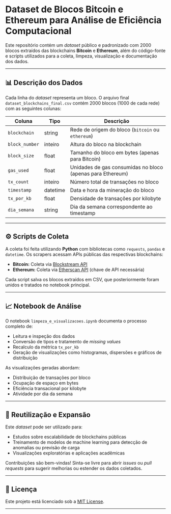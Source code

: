 # Dataset de Blocos Bitcoin e Ethereum para Análise de Eficiência Computacional

Este repositório contém um *dataset* público e padronizado com 2000 blocos extraídos das blockchains **Bitcoin** e **Ethereum**, além do código-fonte e scripts utilizados para a coleta, limpeza, visualização e documentação dos dados.

---
## 📊 Descrição dos Dados

Cada linha do *dataset* representa um bloco. O arquivo final `dataset_blockchains_final.csv` contém 2000 blocos (1000 de cada rede) com as seguintes colunas:

| Coluna          | Tipo       | Descrição |
|-----------------|------------|-----------|
| `blockchain`    | string     | Rede de origem do bloco (`bitcoin` ou `ethereum`) |
| `block_number`  | inteiro    | Altura do bloco na blockchain |
| `block_size`    | float      | Tamanho do bloco em bytes (apenas para Bitcoin) |
| `gas_used`      | float      | Unidades de gas consumidas no bloco (apenas para Ethereum) |
| `tx_count`      | inteiro    | Número total de transações no bloco |
| `timestamp`     | datetime   | Data e hora da mineração do bloco |
| `tx_por_kb`     | float      | Densidade de transações por kilobyte |
| `dia_semana`    | string     | Dia da semana correspondente ao timestamp |

---

## ⚙️ Scripts de Coleta

A coleta foi feita utilizando **Python** com bibliotecas como `requests`, `pandas` e `datetime`. Os scrapers acessam APIs públicas das respectivas blockchains:

- **Bitcoin:** Coleta via [Blockstream API](https://blockstream.info/api/)
- **Ethereum:** Coleta via [Etherscan API](https://etherscan.io/apis) (chave de API necessária)

Cada script salva os blocos extraídos em CSV, que posteriormente foram unidos e tratados no notebook principal.

---

## 📈 Notebook de Análise

O notebook `limpeza_e_visualizacoes.ipynb` documenta o processo completo de:
- Leitura e inspeção dos dados
- Conversão de tipos e tratamento de *missing values*
- Recalculo da métrica `tx_por_kb`
- Geração de visualizações como histogramas, dispersões e gráficos de distribuição

As visualizações geradas abordam:
- Distribuição de transações por bloco
- Ocupação de espaço em bytes
- Eficiência transacional por kilobyte
- Atividade por dia da semana

---

## 📎 Reutilização e Expansão

Este *dataset* pode ser utilizado para:
- Estudos sobre escalabilidade de blockchains públicas
- Treinamento de modelos de machine learning para detecção de anomalias ou previsão de carga
- Visualizações exploratórias e aplicações acadêmicas

Contribuições são bem-vindas! Sinta-se livre para abrir *issues* ou *pull requests* para sugerir melhorias ou estender os dados coletados.

---

## 📄 Licença

Este projeto está licenciado sob a [MIT License](LICENSE).

---
